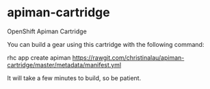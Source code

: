 # apiman-cartridge
OpenShift Apiman Cartridge

You can build a gear using this cartridge with the following command:

   rhc app create apiman https://rawgit.com/christinalau/apiman-cartridge/master/metadata/manifest.yml

It will take a few minutes to build, so be patient.